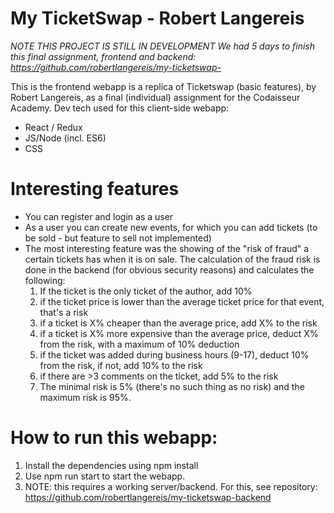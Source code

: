 # My TicketSwap - Robert Langereis

*NOTE THIS PROJECT IS STILL IN DEVELOPMENT*
*We had 5 days to finish this final assignment, frontend and backend: https://github.com/robertlangereis/my-ticketswap-*

This is the frontend webapp is a replica of Ticketswap (basic features), by Robert Langereis, as a final (individual) assignment for the Codaisseur Academy. Dev tech used for this client-side webapp: 
- React / Redux
- JS/Node (incl. ES6)
- CSS

# Interesting features
* You can register and login as a user
* As a user you can create new events, for which you can add tickets (to be sold - but feature to sell not implemented)
* The most interesting feature was the showing of the "risk of fraud" a certain tickets has when it is on sale. The calculation of the fraud risk is done in the backend (for obvious security reasons) and calculates the following:
    1. If the ticket is the only ticket of the author, add 10%
    2. if the ticket price is lower than the average ticket price for that event, that's a risk
    3. if a ticket is X% cheaper than the average price, add X% to the risk
    4. if a ticket is X% more expensive than the average price, deduct X% from the risk, with a maximum of 10% deduction
    5. if the ticket was added during business hours (9-17), deduct 10% from the risk, if not, add 10% to the risk
    6. if there are >3 comments on the ticket, add 5% to the risk
    7. The minimal risk is 5% (there's no such thing as no risk) and the maximum risk is 95%.

# How to run this webapp:
1. Install the dependencies using npm install
2. Use npm run start to start the webapp. 
3. NOTE: this requires a working server/backend. For this, see repository: https://github.com/robertlangereis/my-ticketswap-backend
